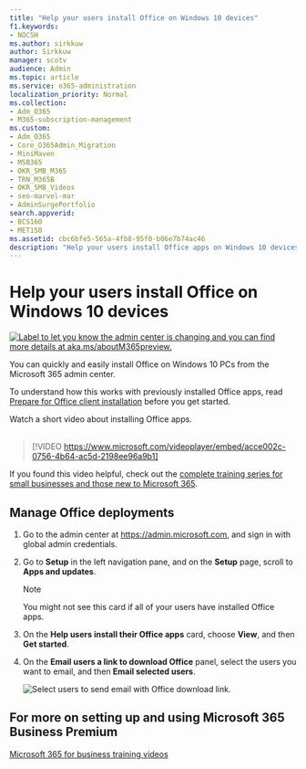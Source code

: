 ```yaml
---
title: "Help your users install Office on Windows 10 devices"
f1.keywords:
- NOCSH
ms.author: sirkkuw
author: Sirkkuw
manager: scotv
audience: Admin
ms.topic: article
ms.service: o365-administration
localization_priority: Normal
ms.collection: 
- Adm_O365
- M365-subscription-management 
ms.custom:
- Adm_O365
- Core_O365Admin_Migration
- MiniMaven
- MSB365
- OKR_SMB_M365
- TRN_M365B
- OKR_SMB_Videos
- seo-marvel-mar
- AdminSurgePortfolio
search.appverid:
- BCS160
- MET150
ms.assetid: cbc6bfe5-565a-4fb8-95f0-b06e7b74ac46
description: "Help your users install Office apps on Windows 10 devices and easily install Office on Windows 10 PCs from the Microsoft 365 admin center."
---
```


# Help your users install Office on Windows 10 devices

[![Label to let you know the admin center is changing and you can find more details at aka.ms/aboutM365preview.](../media/m365admincenterchanging.png)](https://docs.microsoft.com/office365/admin/microsoft-365-admin-center-preview)

You can quickly and easily install Office on Windows 10 PCs from the Microsoft 365 admin center.
  
To understand how this works with previously installed Office apps, read [Prepare for Office client installation](prepare-for-office-client-deployment.md) before you get started.

Watch a short video about installing Office apps.<br><br>

> [!VIDEO https://www.microsoft.com/videoplayer/embed/acce002c-0756-4b64-ac5d-2198ee96a9b1] 

If you found this video helpful, check out the [complete training series for small businesses and those new to Microsoft 365](https://support.microsoft.com/office/6ab4bbcd-79cf-4000-a0bd-d42ce4d12816).

## Manage Office deployments

1. Go to the admin center at <a href="https://go.microsoft.com/fwlink/p/?linkid=2024339" target="_blank">https://admin.microsoft.com</a>, and sign in with global admin credentials. 

2. Go to **Setup** in the left navigation pane, and on the **Setup** page, scroll to **Apps and updates**.
    > [!NOTE]
    > You might not see this card if all of your  users have installed Office apps.
  
3. On the **Help users install their Office apps** card, choose **View**, and then **Get started**.
    
4. On the **Email users a link to download Office** panel, select the users you want to email, and then **Email selected users**.

   ![Select users to send email with Office download link.](../media/sendemailtousers.png)

## For more on setting up and using Microsoft 365 Business Premium

[Microsoft 365 for business training videos](https://support.microsoft.com/office/6ab4bbcd-79cf-4000-a0bd-d42ce4d12816)
